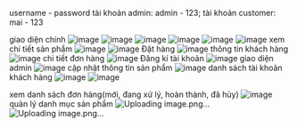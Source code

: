 username - password
tài khoản admin: admin - 123; 
tài khoản customer: mai - 123

giao diện chính
![image](https://github.com/user-attachments/assets/886d1dc1-72dc-4578-a0a6-87df0b49ae40)
![image](https://github.com/user-attachments/assets/3ed9d1ba-0c13-425e-8ca1-a354c6e2316c)
![image](https://github.com/user-attachments/assets/01266a7d-77f0-4485-87b1-5eb052eab544)
![image](https://github.com/user-attachments/assets/88f94570-a712-42e2-b1dc-77dd4cb449fc)
![image](https://github.com/user-attachments/assets/871d5417-f211-491c-8e32-b7b312488d0f)
![image](https://github.com/user-attachments/assets/1fc0e5d4-d7d8-4e03-8a5a-8456adf1e877)
xem chi tiết sản phẩm
![image](https://github.com/user-attachments/assets/b428cd42-ea97-48b3-9015-09dcf875d1f8)
![image](https://github.com/user-attachments/assets/d203e396-9e81-4e56-8fa9-67fe6157716d)
Đặt hàng
![image](https://github.com/user-attachments/assets/e8fdeb8b-c555-4385-90ed-31fff85ca526)
thông tin khách hàng
![image](https://github.com/user-attachments/assets/f32e3c39-cda5-4fd1-bc3b-dd128e6a6b8f)
chi tiết đơn hàng
![image](https://github.com/user-attachments/assets/13e03ff4-686d-4af0-862a-3b626e9f1960)
Đăng kí tài khoản
![image](https://github.com/user-attachments/assets/65abc814-2603-4af5-bdec-903dc775cac1)
giao diện admin
![image](https://github.com/user-attachments/assets/f35364fd-91a7-455b-be58-b9a32f56380d)
cập nhật thông tin sản phẩm
![image](https://github.com/user-attachments/assets/fdc2fee2-958c-476a-b449-f1786f4b4e22)
danh sách tài khoản khách hàng
![image](https://github.com/user-attachments/assets/e60ea333-136c-4258-b7b2-bdfe881690ec)
![image](https://github.com/user-attachments/assets/d4e62890-efce-4f26-a255-74404cb85be7)

xem danh sách đơn hàng(mới, đang xử lý, hoàn thành, đã hủy)
![image](https://github.com/user-attachments/assets/b76bae83-dbf2-4b83-befd-4b66f9e249aa)
quản lý danh mục sản phẩm
![Uploading image.png…]()
![Uploading image.png…]()
















